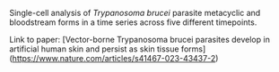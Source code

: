 Single-cell analysis of *Trypanosoma brucei* parasite metacyclic and bloodstream forms in a time series across five different timepoints.

Link to paper: [Vector-borne Trypanosoma brucei parasites develop in artificial human skin and persist as skin tissue forms] (https://www.nature.com/articles/s41467-023-43437-2)
